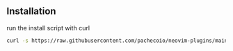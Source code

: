 ## Installation

run the install script with curl

```bash
curl -s https://raw.githubusercontent.com/pachecoio/neovim-plugins/main/install.sh | bash
```
